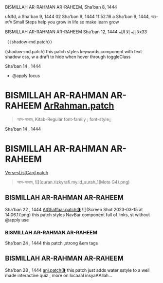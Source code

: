 BISMILLAH AR-RAHMAN AR-RAHEEM, Sha'ban 8, 1444


ufdfd,  a Sha'ban 9, 1444 02
Sha'ban 9, 1444 11:52:16
a Sha'ban 9, 1444, আর-রহ'ম
Small Steps help you grow in life so make learn grow

[]()
[]()
[]()

BISMILLAH AR-RAHMAN AR-RAHEEM
 Sha'ban 12, 1444
 لا إله إلا اللهx33

〈〈shadow-md.patch〉〉
[](shadow-md.patch)

[](shadow-md.patch)(shadow-md.patch)
this patch styles keywords component with text shadow css, w
a draft to hide when hover
through toggleClass

[](shadow-md.patch)

[]()
[]()Sha'ban 14 , 1444
[](focus.patch)
+  @apply focus
# BISMILLAH AR-RAHMAN AR-RAHEEM [ArRahman.patch](ArRahman.patch)
> আস-সালাম, Kitab-Regular font-family ; font-style;;
<!-- اللهم صل على محمد وعلى آل محمد -->
[]()Sha'ban 14 , 1444
# BISMILLAH AR-RAHMAN AR-RAHEEM
[VersesListCard.patch](VersesListCard.patch)
> আস-সালাম,
![](quran.rizkyrafi.my.id_surah_1(Moto G4).png)

## BISMILLAH AR-RAHMAN AR-RAHEEM
Sha'ban 22 , 1444
[AlGhaffaar.patch🌗️](AlGhaffaar.patch)
![](Screen Shot 2023-03-15 at 14.06.17.png)
this patch styles NavBar component full of links, st without   @apply use

### BISMILLAH AR-RAHMAN AR-RAHEEM
Sha'ban 24 , 1444
[](page.patch)
this patch ,strong &em  tags


## BISMILLAH AR-RAHMAN AR-RAHEEM
Sha'ban 28 , 1444
[ani.patch🌗️](ani.patch)
this patch just adds water sstyle  to a well made interactive quiz , more on locaaal insyaAAllah...